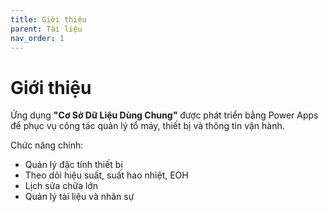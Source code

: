 ```yaml
---
title: Giới thiệu
parent: Tài liệu
nav_order: 1
---
```


# Giới thiệu

Ứng dụng **"Cơ Sở Dữ Liệu Dùng Chung"** được phát triển bằng Power Apps để phục vụ công tác quản lý tổ máy, thiết bị và thông tin vận hành.

Chức năng chính:
- Quản lý đặc tính thiết bị
- Theo dõi hiệu suất, suất hao nhiệt, EOH
- Lịch sửa chữa lớn
- Quản lý tài liệu và nhân sự
